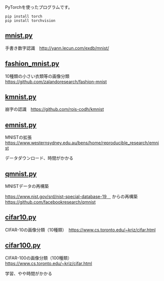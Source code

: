 PyTorchを使ったプログラムです。
```
pip install torch
pip install torchvision
```

## [mnist.py](mnist.py)

手書き数字認識　http://yann.lecun.com/exdb/mnist/

## [fashion_mnist.py](fashion_mnist.py)

10種類の小さい衣類等の画像分類　https://github.com/zalandoresearch/fashion-mnist

## [kmnist.py](kmnist.py)

崩字の認識　https://github.com/rois-codh/kmnist

## [emnist.py](emnist.py)

MNISTの拡張　https://www.westernsydney.edu.au/bens/home/reproducible_research/emnist

データダウンロード、時間がかかる

## [qmnist.py](qmnist.py)

MNISTデータの再構築　

https://www.nist.gov/srd/nist-special-database-19　
からの再構築
https://github.com/facebookresearch/qmnist

## [cifar10.py](cifar10.py)

CIFAR-10の画像分類（10種類）　https://www.cs.toronto.edu/~kriz/cifar.html

## [cifar100.py](cifar100.py)

CIFAR-100の画像分類（100種類）　https://www.cs.toronto.edu/~kriz/cifar.html

学習、やや時間がかかる

